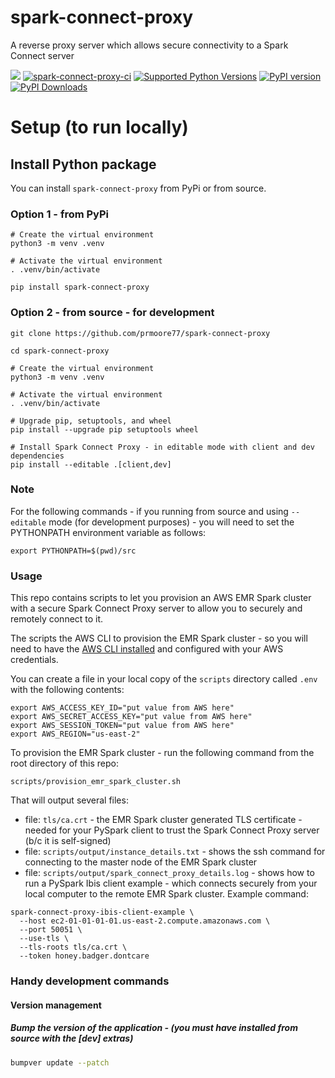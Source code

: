 # spark-connect-proxy
A reverse proxy server which allows secure connectivity to a Spark Connect server

[<img src="https://img.shields.io/badge/GitHub-prmoore77%2Fspark--connect--proxy-blue.svg?logo=Github">](https://github.com/prmoore77/spark-connect-proxy)
[![spark-connect-proxy-ci](https://github.com/prmoore77/spark-connect-proxy/actions/workflows/ci.yml/badge.svg)](https://github.com/prmoore77/spark-connect-proxy/actions/workflows/ci.yml)
[![Supported Python Versions](https://img.shields.io/pypi/pyversions/spark-connect-proxy)](https://pypi.org/project/spark-connect-proxy/)
[![PyPI version](https://badge.fury.io/py/spark-connect-proxy.svg)](https://badge.fury.io/py/spark-connect-proxy)
[![PyPI Downloads](https://img.shields.io/pypi/dm/spark-connect-proxy.svg)](https://pypi.org/project/spark-connect-proxy/)

# Setup (to run locally)

## Install Python package
You can install `spark-connect-proxy` from PyPi or from source.

### Option 1 - from PyPi
```shell
# Create the virtual environment
python3 -m venv .venv

# Activate the virtual environment
. .venv/bin/activate

pip install spark-connect-proxy
```

### Option 2 - from source - for development
```shell
git clone https://github.com/prmoore77/spark-connect-proxy

cd spark-connect-proxy

# Create the virtual environment
python3 -m venv .venv

# Activate the virtual environment
. .venv/bin/activate

# Upgrade pip, setuptools, and wheel
pip install --upgrade pip setuptools wheel

# Install Spark Connect Proxy - in editable mode with client and dev dependencies
pip install --editable .[client,dev]
```

### Note
For the following commands - if you running from source and using `--editable` mode (for development purposes) - you will need to set the PYTHONPATH environment variable as follows:
```shell
export PYTHONPATH=$(pwd)/src
```

### Usage
This repo contains scripts to let you provision an AWS EMR Spark cluster with a secure Spark Connect Proxy server to allow you to securely and remotely connect to it.

The scripts the AWS CLI to provision the EMR Spark cluster - so you will need to have the [AWS CLI installed](https://docs.aws.amazon.com/cli/latest/userguide/getting-started-install.html) and configured with your AWS credentials.

You can create a file in your local copy of the `scripts` directory called `.env` with the following contents:
```shell
export AWS_ACCESS_KEY_ID="put value from AWS here"
export AWS_SECRET_ACCESS_KEY="put value from AWS here"
export AWS_SESSION_TOKEN="put value from AWS here"
export AWS_REGION="us-east-2"
```

To provision the EMR Spark cluster - run the following command from the root directory of this repo:
```shell
scripts/provision_emr_spark_cluster.sh
```

That will output several files:
- file: `tls/ca.crt` - the EMR Spark cluster generated TLS certificate - needed for your PySpark client to trust the Spark Connect Proxy server (b/c it is self-signed)
- file: `scripts/output/instance_details.txt` - shows the ssh command for connecting to the master node of the EMR Spark cluster
- file: `scripts/output/spark_connect_proxy_details.log` - shows how to run a PySpark Ibis client example - which connects securely from your local computer to the remote EMR Spark cluster.  Example command:
```shell
spark-connect-proxy-ibis-client-example \
  --host ec2-01-01-01-01.us-east-2.compute.amazonaws.com \
  --port 50051 \
  --use-tls \
  --tls-roots tls/ca.crt \
  --token honey.badger.dontcare
```

### Handy development commands

#### Version management

##### Bump the version of the application - (you must have installed from source with the [dev] extras)
```bash
bumpver update --patch
```
